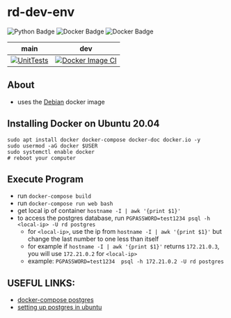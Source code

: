 # rd-dev-env
![Python Badge](https://img.shields.io/badge/Python-3.6.5-informational?style=plastic&logo=python&logoColor=green&color=green)
![Docker Badge](https://img.shields.io/badge/Docker-Debian-informational?style=plastic&logo=docker&logoColor=blue&color=blue)
![Docker Badge](https://img.shields.io/badge/DockerCompose-3.3-informational?style=plastic&logo=docker&logoColor=blue&color=blue)

| main | dev |
|------|-----|
| [![UnitTests](https://github.com/mattwhite180/rd-dev-env/actions/workflows/docker.yml/badge.svg?branch=master)](https://github.com/mattwhite180/rd-dev-env/actions/workflows/docker.yml) | [![Docker Image CI](https://github.com/mattwhite180/rd-dev-env/actions/workflows/docker.yml/badge.svg?branch=dev)](https://github.com/mattwhite180/rd-dev-env/actions/workflows/docker.yml) |


## About
* uses the [Debian](https://hub.docker.com/_/debian) docker image

## Installing Docker on Ubuntu 20.04
```
sudo apt install docker docker-compose docker-doc docker.io -y
sudo usermod -aG docker $USER
sudo systemctl enable docker
# reboot your computer
```

## Execute Program
* run `docker-compose build`
* run `docker-compose run web bash`
* get local ip of container `hostname -I | awk '{print $1}'`
* to access the postgres database, run `PGPASSWORD=test1234 psql -h <local-ip> -U rd postgres`
	* for `<local-ip>`, use the ip from `hostname -I | awk '{print $1}'` but change the last number to one less than itself
	* for example if `hostname -I | awk '{print $1}'` returns `172.21.0.3`, you will use `172.21.0.2` for `<local-ip>`
	* example: `PGPASSWORD=test1234  psql -h 172.21.0.2 -U rd postgres`
## USEFUL LINKS:
* [docker-compose postgres](https://docs.docker.com/compose/django/)
* [setting up postgres in ubuntu](https://launchschool.com/blog/how-to-install-postgres-for-linux)
